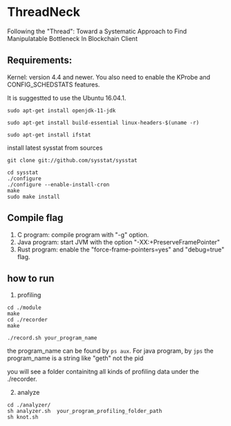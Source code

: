 # ThreadNeck
Following the "Thread": Toward a Systematic Approach to Find Manipulatable Bottleneck In Blockchain Client

## Requirements:
Kernel: version 4.4 and newer. You also need to enable the KProbe and CONFIG_SCHEDSTATS features.

It is suggestted to use the Ubuntu 16.04.1. 


```
sudo apt-get install openjdk-11-jdk

sudo apt-get install build-essential linux-headers-$(uname -r)

sudo apt-get install ifstat

```

install latest sysstat from sources

```
git clone git://github.com/sysstat/sysstat

cd sysstat
./configure
./configure --enable-install-cron
make
sudo make install
```


## Compile flag
1. C program: compile program with "-g" option.
2. Java program: start JVM with the option "-XX:+PreserveFramePointer"
3. Rust program:  enable the "force-frame-pointers=yes" and "debug=true" flag. 


## how to run

1. profiling
```
cd ./module
make
cd ./recorder
make

./record.sh your_program_name
```


the program_name can be found by ```ps aux```. For java program, by ```jps```
the program_name is a string like "geth" not the pid

you will see a folder containitng all kinds of profiling data under the ./recorder.

2. analyze
```
cd ./analyzer/
sh analyzer.sh  your_program_profiling_folder_path
sh knot.sh
```






